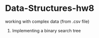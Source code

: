 # Data-Structures-hw8

working with complex data (from .csv file)

1. Implementing a binary search tree
